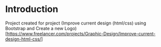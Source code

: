 Introduction
============

Project created for project (Improve current design (html/css) using Bootstrap and Create a new Logo)[https://www.freelancer.com/projects/Graphic-Design/Improve-current-design-html-css/]